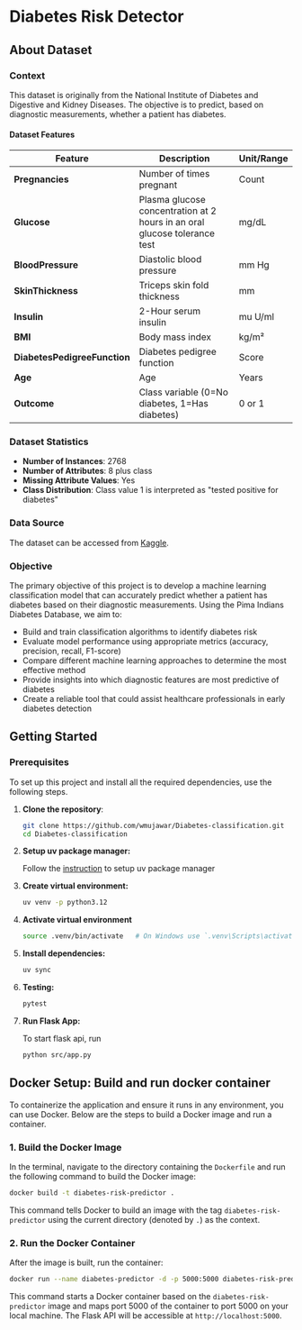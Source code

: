 # Diabetes Risk Detector

## About Dataset

### Context
This dataset is originally from the National Institute of Diabetes and Digestive and Kidney Diseases. The objective is to predict, based on diagnostic measurements, whether a patient has diabetes.

#### Dataset Features

| Feature | Description | Unit/Range |
|---------|-------------|------------|
| **Pregnancies** | Number of times pregnant | Count |
| **Glucose** | Plasma glucose concentration at 2 hours in an oral glucose tolerance test | mg/dL |
| **BloodPressure** | Diastolic blood pressure | mm Hg |
| **SkinThickness** | Triceps skin fold thickness | mm |
| **Insulin** | 2-Hour serum insulin | mu U/ml |
| **BMI** | Body mass index | kg/m² |
| **DiabetesPedigreeFunction** | Diabetes pedigree function | Score |
| **Age** | Age | Years |
| **Outcome** | Class variable (0=No diabetes, 1=Has diabetes) | 0 or 1 |

### Dataset Statistics
- **Number of Instances**: 2768
- **Number of Attributes**: 8 plus class
- **Missing Attribute Values**: Yes
- **Class Distribution**: Class value 1 is interpreted as "tested positive for diabetes"

### Data Source
The dataset can be accessed from [Kaggle](https://www.kaggle.com/datasets/mathchi/diabetes-data-set).

### Objective

The primary objective of this project is to develop a machine learning classification model that can accurately predict whether a patient has diabetes based on their diagnostic measurements. Using the Pima Indians Diabetes Database, we aim to:

- Build and train classification algorithms to identify diabetes risk
- Evaluate model performance using appropriate metrics (accuracy, precision, recall, F1-score)
- Compare different machine learning approaches to determine the most effective method
- Provide insights into which diagnostic features are most predictive of diabetes
- Create a reliable tool that could assist healthcare professionals in early diabetes detection

## Getting Started

### Prerequisites
To set up this project and install all the required dependencies, use the following steps.

1. **Clone the repository**:
    ```bash
    git clone https://github.com/wmujawar/Diabetes-classification.git
    cd Diabetes-classification
    ```

2. **Setup uv package manager:**
    
    Follow the [instruction](https://docs.astral.sh/uv/getting-started/installation/) to setup uv package manager

3. **Create virtual environment:**

    ```bash
    uv venv -p python3.12
    ```

4. **Activate virtual environment**
    ```bash
    source .venv/bin/activate   # On Windows use `.venv\Scripts\activate`
    ```

5. **Install dependencies:**
    ```bash
    uv sync
    ```

6. **Testing:**
    ```bash
    pytest
    ```

7. **Run Flask App:**

    To start flask api, run

    ```bash
    python src/app.py
    ```

## Docker Setup: Build and run docker container

To containerize the application and ensure it runs in any environment, you can use Docker. Below are the steps to build a Docker image and run a container.

### 1. **Build the Docker Image**

In the terminal, navigate to the directory containing the `Dockerfile` and run the following command to build the Docker image:

```bash
docker build -t diabetes-risk-predictor .
```
This command tells Docker to build an image with the tag `diabetes-risk-predictor` using the current directory (denoted by `.`) as the context.

### 2. **Run the Docker Container**

After the image is built, run the container:

```bash
docker run --name diabetes-predictor -d -p 5000:5000 diabetes-risk-predictor
```

This command starts a Docker container based on the `diabetes-risk-predictor` image and maps port 5000 of the container to port 5000 on your local machine. The Flask API will be accessible at `http://localhost:5000`.

